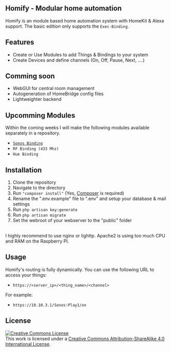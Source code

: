 ## Homify - Modular home automation

Homify is an module based home automation system with HomeKit &amp; Alexa support.
The basic edition only supports the ```Exec-Binding```. 

## Features

- Create or Use Modules to add Things & Bindings to your system
- Create Devices and define channels (On, Off, Pause, Next, ....)

## Comming soon

- WebGUI for central room management
- Autogeneration of HomeBridge config files
- Lightweighter backend


## Upcomming Modules

Within the coming weeks I will make the following modules available separately in a repository.
- <a href="https://github.com/markushaug/homify-sonos">```Sonos Binding```</a>
- ```RF Binding (433 Mhz)```
- ```Hue Binding```

## Installation

1. Clone the repository
2. Navigate to the directory
3. Run ```"composer install"``` (Yes, <a href="https://getcomposer.org/">Composer</a> is required)
4. Rename the ".env.example" file to ".env" and setup your database & mail settings
5. Run ```php artisan key:generate```
6. Run ```php artisan migrate```
7. Set the webroot of your webserver to the "public" folder
<br>
I highly recommend to use nginx or lighttp. Apache2 is using too much CPU and RAM on the Raspberry PI.

## Usage

Homify's routing is fully dynamically. You can use the following URL to access your things:

- ```https://<server_ip>/<thing_name>/<channel>```

For example:
- ```https://10.10.3.1/Sonos:Play1/on``` 

## License

<a rel="license" href="http://creativecommons.org/licenses/by-sa/4.0/"><img alt="Creative Commons License" style="border-width:0" src="https://i.creativecommons.org/l/by-sa/4.0/88x31.png" /></a><br />This work is licensed under a <a rel="license" href="http://creativecommons.org/licenses/by-sa/4.0/">Creative Commons Attribution-ShareAlike 4.0 International License</a>.




